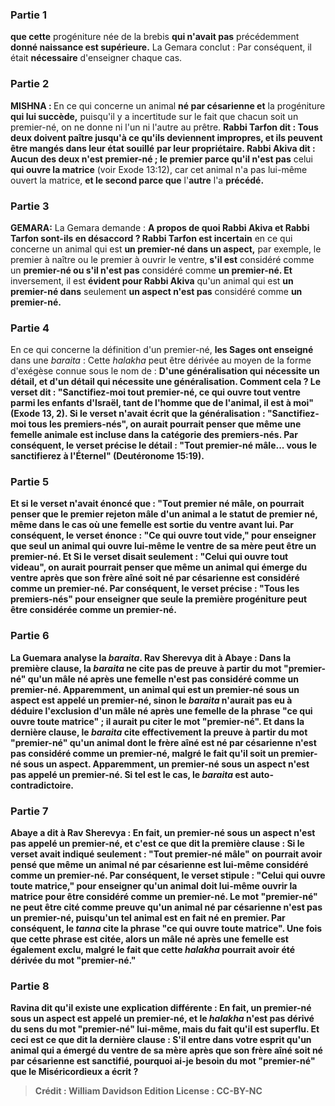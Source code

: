 
### Partie 1
<b>que cette</b> progéniture née de la brebis <b>qui n'avait pas</b> précédemment <b>donné naissance est supérieure.</b> La Gemara conclut : Par conséquent, il était <b>nécessaire</b> d'enseigner chaque cas.

### Partie 2
<strong>MISHNA : </strong>En ce qui concerne un animal <b>né par césarienne et</b> la progéniture <b>qui lui succède,</b> puisqu'il y a incertitude sur le fait que chacun soit un premier-né, on ne donne ni l'un ni l'autre au prêtre. <b>Rabbi Tarfon dit : Tous deux doivent paître jusqu'à ce qu'ils deviennent impropres, et ils peuvent être mangés dans leur état souillé</b> <b>par leur propriétaire. Rabbi Akiva dit : Aucun des deux n'est premier-né ; le premier parce qu'il n'est pas</b> celui <b>qui ouvre la matrice</b> (voir Exode 13:12), car cet animal n'a pas lui-même ouvert la matrice, <b>et le second parce que</b> l'<b>autre</b> l'a <b>précédé.</b>

### Partie 3
<strong>GEMARA:</strong> La Gemara demande : <b>A propos de quoi Rabbi Akiva et Rabbi Tarfon sont-ils <b>en désaccord</b> ? Rabbi Tarfon est incertain</b> en ce qui concerne un animal qui est <b>un premier-né dans un aspect,</b> par exemple, le premier à naître ou le premier à ouvrir le ventre, <b>s'il est</b> considéré comme un <b>premier-né ou s'il n'est pas</b> considéré comme <b>un premier-né. Et</b> inversement, il est <b>évident pour Rabbi Akiva</b> qu'un animal qui est <b>un premier-né dans</b> seulement <b>un aspect n'est pas</b> considéré comme <b>un premier-né.</b>

### Partie 4
En ce qui concerne la définition d'un premier-né, <b>les Sages ont enseigné</b> dans une <i>baraita</i> : Cette <i>halakha</i> peut être dérivée au moyen de la forme d'exégèse connue sous le nom de : <b>D'une généralisation qui nécessite un détail, et d'un détail qui nécessite une généralisation. Comment cela ? <b>Le verset dit : "Sanctifiez-moi tout premier-né, ce qui ouvre tout ventre parmi les enfants d'Israël, tant de l'homme que de l'animal, il est à moi" (Exode 13, 2). Si le verset n'avait écrit que la généralisation : <b>"Sanctifiez-moi tous les premiers-nés"</b>, on aurait <b>pourrait</b> penser que <b>même une femelle</b> animale <b>est incluse</b> dans la catégorie des premiers-nés. Par conséquent, <b>le verset précise</b> le détail : "Tout premier-né <b>mâle</b>... vous le sanctifierez à l'Éternel" (Deutéronome 15:19).

### Partie 5
Et <b>si</b> le verset n'avait énoncé que : "Tout premier né <b>mâle</b>, on <b>pourrait</b> penser que le premier rejeton mâle d'un animal a le statut de premier né, <b>même</b> dans le cas où <b>une femelle est sortie</b> du ventre <b>avant lui.</b> Par conséquent, <b>le verset énonce : "Ce qui ouvre</b> tout <b>vide,"</b> pour enseigner que seul un animal qui ouvre lui-même le ventre de sa mère peut être un premier-né. Et <b>Si</b> le verset disait seulement : <b>"Celui qui ouvre</b> tout <b>videau"</b>, on aurait <b>pourrait</b> penser que <b>même</b> un animal qui <b>émerge</b> du ventre <b>après</b> que son frère aîné soit <b>né par césarienne</b> est considéré comme un premier-né. Par conséquent, <b>le verset précise :</b> "Tous les <b>premiers-nés"</b> pour enseigner que seule la première progéniture peut être considérée comme un premier-né.

### Partie 6
La Guemara analyse la <i>baraita</i>. <b>Rav Sherevya dit à Abaye :</b> Dans <b>la première clause, la <i>baraita</i> ne cite pas</b> de preuve à partir du mot <b>"premier-né"</b> qu'un mâle né après une femelle n'est pas considéré comme un premier-né. <b>Apparemment,</b> un animal qui est <b>un premier-né sous un aspect est</b> appelé <b>un premier-né,</b> sinon le <i>baraita</i> n'aurait pas eu à déduire l'exclusion d'un mâle né après une femelle de la phrase "ce qui ouvre toute matrice" ; il aurait pu citer le mot "premier-né". Et dans <b>la dernière clause, le <i>baraita</i> cite effectivement</b> la preuve à partir du mot <b>"premier-né"</b> qu'un animal dont le frère aîné est né par césarienne n'est pas considéré comme un premier-né, malgré le fait qu'il soit un premier-né sous un aspect. <b>Apparemment, un premier-né sous un aspect n'est pas</b> appelé <b>un premier-né.</b> Si tel est le cas, le <i>baraita</i> est auto-contradictoire.

### Partie 7
Abaye <b>a dit à</b> Rav Sherevya : <b>En fait, un premier-né sous un aspect n'est pas</b> appelé <b>un premier-né, et c'est</b> ce que dit <b>la première clause : Si</b> le verset avait indiqué seulement : "Tout premier-né <b>mâle"</b> on <b>pourrait</b> avoir pensé que <b>même</b> un animal <b>né par césarienne</b> est lui-même considéré comme un premier-né. Par conséquent, <b>le verset stipule : "Celui qui ouvre</b> toute <b>matrice,"</b> pour enseigner qu'un animal doit lui-même ouvrir la matrice pour être considéré comme un premier-né. Le mot "premier-né" ne peut être cité comme preuve qu'un animal né par césarienne n'est pas un premier-né, puisqu'un tel animal est en fait né en premier. Par conséquent, le <i>tanna</i> cite la phrase "ce qui ouvre toute matrice". Une fois que cette phrase est citée, alors un mâle né après une femelle est également exclu, malgré le fait que cette <i>halakha</i> pourrait avoir été dérivée du mot "premier-né."

### Partie 8
<b>Ravina dit</b> qu'il existe une explication différente : <b>En fait, un premier-né sous un aspect est</b> appelé <b>un premier-né,</b> et le <i>halakha</i> n'est pas dérivé du sens du mot "premier-né" lui-même, mais du fait qu'il est superflu. <b>Et ceci</b> est ce que dit <b>la dernière clause : S'il entre dans votre esprit</b> qu'un animal qui a <b>émergé</b> du ventre de sa mère <b>après</b> que son frère aîné soit <b>né par césarienne est sanctifié, pourquoi ai-je</b> besoin du mot <b>"premier-né" que le Miséricordieux a écrit ?</b>

>Crédit : William Davidson Edition
>License : CC-BY-NC